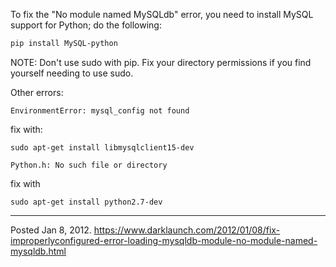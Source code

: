 To fix the "No module named MySQLdb" error, you need to install MySQL support for Python; do the following:

```sh
pip install MySQL-python
```

NOTE: Don't use sudo with pip. Fix your directory permissions if you find yourself needing to use sudo.

Other errors:

```
EnvironmentError: mysql_config not found
```
fix with:
```
sudo apt-get install libmysqlclient15-dev
```

```
Python.h: No such file or directory
```
fix with
```
sudo apt-get install python2.7-dev
```

---


Posted Jan 8, 2012.
https://www.darklaunch.com/2012/01/08/fix-improperlyconfigured-error-loading-mysqldb-module-no-module-named-mysqldb.html